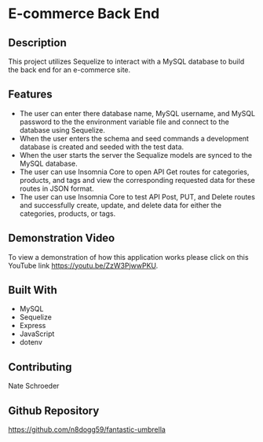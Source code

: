 # E-commerce Back End 

## Description
This project utilizes Sequelize to interact with a MySQL database to build the back end for an e-commerce site.

## Features
* The user can enter there database name, MySQL username, and MySQL password to the the environment variable file and connect to the database using Sequelize.
* When the user enters the schema and seed commands a development database is created and seeded with the test data.
* When the user starts the server the Sequalize models are synced to the MySQL database.
* The user can use Insomnia Core to open API Get routes for categories, products, and tags and view the corresponding requested data for these routes in JSON format.
* The user can use Insomnia Core to test API Post, PUT, and Delete routes and successfully create, update, and delete data for either the categories, products, or tags.


## Demonstration Video
To view a demonstration of how this application works please click on this YouTube link https://youtu.be/ZzW3PjwwPKU.

## Built With
* MySQL
* Sequelize
* Express
* JavaScript
* dotenv

## Contributing
Nate Schroeder

## Github Repository
https://github.com/n8dogg59/fantastic-umbrella

